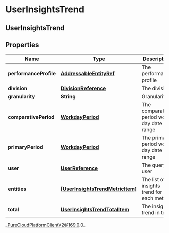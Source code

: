 # UserInsightsTrend

## UserInsightsTrend

## Properties

|Name | Type | Description | Notes|
|------------ | ------------- | ------------- | -------------|
| **performanceProfile** | [**AddressableEntityRef**](AddressableEntityRef) | The performance profile | [optional] |
| **division** | [**DivisionReference**](DivisionReference) | The division | [optional] |
| **granularity** | **String** | Granularity | [optional] |
| **comparativePeriod** | [**WorkdayPeriod**](WorkdayPeriod) | The comparative period work day date range | [optional] |
| **primaryPeriod** | [**WorkdayPeriod**](WorkdayPeriod) | The primary period work day date range | [optional] |
| **user** | [**UserReference**](UserReference) | The query user | [optional] |
| **entities** | [**[UserInsightsTrendMetricItem]**]([UserInsightsTrendMetricItem]) | The list of insights trend for each metric | [optional] |
| **total** | [**UserInsightsTrendTotalItem**](UserInsightsTrendTotalItem) | The insights trend in total | [optional] |



_PureCloudPlatformClientV2@169.0.0_
